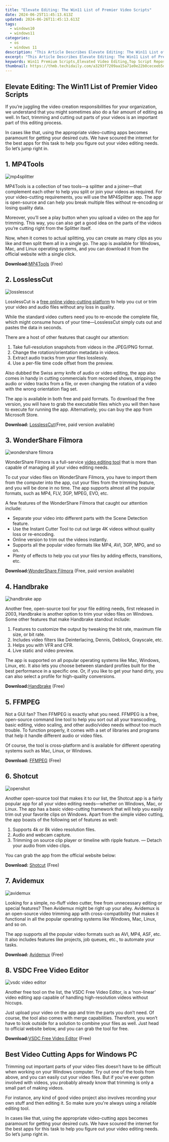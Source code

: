 ```yaml
---
title: "Elevate Editing: The Win11 List of Premier Video Scripts"
date: 2024-06-25T11:45:13.613Z
updated: 2024-06-26T11:45:13.613Z
tags:
  - windows10
  - windows11
categories:
  - os
  - windows 11
description: "This Article Describes Elevate Editing: The Win11 List of Premier Video Scripts"
excerpt: "This Article Describes Elevate Editing: The Win11 List of Premier Video Scripts"
keywords: Win11 Premium Scripts,Elevated Video Editing,Top Script Repository,Premier Video Edits,Professional Windows Editing,High-Quality Edit Scripts,Expert Windows Video Editing
thumbnail: https://thmb.techidaily.com/a3293f7209aa15a71e0e22b0ceceeb5d43595d799fa4a5a92be66390c4a5c2d5.jpg
---
```


## Elevate Editing: The Win11 List of Premier Video Scripts

 If you’re juggling the video creation responsibilities for your organization, we understand that you might sometimes also do a fair amount of editing as well. In fact, trimming and cutting out parts of your videos is an important part of this editing process.

 In cases like that, using the appropriate video-cutting apps becomes paramount for getting your desired cuts. We have scoured the internet for the best apps for this task to help you figure out your video editing needs. So let’s jump right in.

## 1\. MP4Tools

![mp4splitter](https://static1.makeuseofimages.com/wordpress/wp-content/uploads/2023/07/mp4splitter.jpg)

 MP4Tools is a collection of two tools—a splitter and a joiner—that complement each other to help you split or join your videos as required. For your video-cutting requirements, you will use the MP4Splitter app. The app is open-source and can help you break multiple files without re-encoding or losing quality data.

 Moreover, you’ll see a play button when you upload a video on the app for trimming. This way, you can also get a good idea on the parts of the videos you’re cutting right from the Splitter itself.

 Now, when it comes to actual splitting, you can create as many clips as you like and then split them all in a single go. The app is available for Windows, Mac, and Linux operating systems, and you can download it from the official website with a single click.

**Download:**[MP4Tools](https://www.mp4joiner.org/en/) (Free)

## 2\. LosslessCut

![losslesscut](https://static1.makeuseofimages.com/wordpress/wp-content/uploads/2023/07/losslesscut.jpg)

 LosslessCut is a [free online video-cutting platform](https://www.makeuseof.com/tag/best-free-trim-cut-split-video/) to help you cut or trim your video and audio files without any loss in quality.

 While the standard video cutters need you to re-encode the complete file, which might consume hours of your time—LosslessCut simply cuts out and pastes the data in seconds.

 There are a host of other features that caught our attention:

1. Take full-resolution snapshots from videos in the JPEG/PNG format.
2. Change the rotation/orientation metadata in videos.
3. Extract audio tracks from your files losslessly.
4. Use a per-file time code offset from the preview.

 Also dubbed the Swiss army knife of audio or video editing, the app also comes in handy in cutting commercials from recorded shows, stripping the audio or video tracks from a file, or even changing the rotation of a video with the wrong orientation flag set.

 The app is available in both free and paid formats. To download the free version, you will have to grab the executable files which you will then have to execute for running the app. Alternatively, you can buy the app from Microsoft Store.

**Download:** [LosslessCut](https://mifi.no/losslesscut/)(Free, paid version available)

## 3\. WonderShare Filmora

![wondershare filmora](https://static1.makeuseofimages.com/wordpress/wp-content/uploads/2023/07/wondershare-filmora.jpg)

 WonderShare Filmora is a full-service [video editing tool](https://www.makeuseof.com/tag/best-free-video-editors-windows/) that is more than capable of managing all your video editing needs.

 To cut your video files on WonderShare Filmora, you have to import them from the computer into the app, cut your files from the trimming feature, and you will be done in no time. The app supports almost all the popular formats, such as MP4, FLV, 3GP, MPEG, EVO, etc.

 A few features of the WonderShare Filmora that caught our attention include:

* Separate your video into different parts with the Scene Detection feature.
* Use the Instant Cutter Tool to cut out large 4K videos without quality loss or re-encoding.
* Online version to trim out the videos instantly.
* Supports all the popular video formats like MP4, AVI, 3GP, MPG, and so on.
* Plenty of effects to help you cut your files by adding effects, transitions, etc.

**Download:**[WonderShare Filmora](https://tools.techidaily.com/wondershare/filmora/download/) (Free, paid version available)

## 4\. Handbrake

![handbrake app](https://static1.makeuseofimages.com/wordpress/wp-content/uploads/2023/07/handbrake-app.jpg)

 Another free, open-source tool for your file editing needs, first released in 2003, Handbrake is another option to trim your video files on Windows. Some other features that make Handbrake standout include:

1. Features to customize the output by tweaking the bit rate, maximum file size, or bit rate.
2. Includes video filters like Deinterlacing, Dennis, Deblock, Grayscale, etc.
3. Helps you with VFR and CFR.
4. Live static and video preview.

 The app is supported on all popular operating systems like Mac, Windows, Linux, etc. It also lets you choose between standard profiles built for the best performance in a specific one. Or, if you like to get your hand dirty, you can also select a profile for high-quality conversions.

**Download:**[Handbrake](https://handbrake.fr/downloads.php) (Free)

## 5\. FFMPEG

 Not a GUI fan? Then FFMPEG is exactly what you need. FFMPEG is a free, open-source command line tool to help you sort out all your transcoding, basic editing, video scaling, and other audio/video needs without too much trouble. To function properly, it comes with a set of libraries and programs that help it handle different audio or video files.

 Of course, the tool is cross-platform and is available for different operating systems such as Mac, Linux, or Windows.

**Download:** [FFMPEG](https://ffmpeg.org/download.html) (Free)

## 6\. Shotcut

![openshot](https://static1.makeuseofimages.com/wordpress/wp-content/uploads/2023/07/openshot.jpg)

 Another open-source tool that makes it to our list, the Shotcut app is a fairly popular app for all your video editing needs—whether on Windows, Mac, or Linux. The app has a basic video-cutting framework that will help you easily trim out your favorite clips on Windows. Apart from the simple video cutting, the app boasts of the following set of features as well:

1. Supports 4k or 8k video resolution files.
2. Audio and webcam capture.
3. Trimming on source clip player or timeline with ripple feature. — Detach your audio from video clips.

 You can grab the app from the official website below:

**Download:** [Shotcut](https://shotcut.org/download/) (Free)

## 7\. Avidemux

![avidemux](https://static1.makeuseofimages.com/wordpress/wp-content/uploads/2023/07/avidemux.jpg)

 Looking for a simple, no-fluff video cutter, free from unnecessary editing or special features? Then Avidemux might be right up your alley. Avidemux is an open-source video trimming app with cross-compatibility that makes it functional in all the popular operating systems like Windows, Mac, Linux, and so on.

 The app supports all the popular video formats such as AVI, MP4, ASF, etc. It also includes features like projects, job queues, etc., to automate your tasks.

**Download:** [Avidemux](https://sourceforge.net/projects/avidemux/) (Free)

## 8\. VSDC Free Video Editor

![vsdc video editor](https://static1.makeuseofimages.com/wordpress/wp-content/uploads/2023/07/vsdc-video-editor.jpg)

 Another free tool on the list, the VSDC Free Video Editor, is a ‘non-linear’ video editing app capable of handling high-resolution videos without hiccups.

 Just upload your video on the app and trim the parts you don’t need. Of course, the tool also comes with merge capabilities. Therefore, you won’t have to look outside for a solution to combine your files as well. Just head to official website below, and you can grab the tool for free.

**Download:**[VSDC Free Video Editor](https://www.videosoftdev.com/free-video-editor/download) (Free)

## Best Video Cutting Apps for Windows PC

 Trimming out important parts of your video files doesn’t have to be difficult when working on your Windows computer. Try out one of the tools from above, and you can easily cut your video files. But if you've ever gotten involved with videos, you probably already know that trimming is only a small part of making videos.

 For instance, any kind of good video project also involves recording your own stuff and then editing it. So make sure you're always using a reliable editing tool.

 In cases like that, using the appropriate video-cutting apps becomes paramount for getting your desired cuts. We have scoured the internet for the best apps for this task to help you figure out your video editing needs. So let’s jump right in.



<ins class="adsbygoogle"
      style="display:block"
      data-ad-client="ca-pub-7571918770474297"
      data-ad-slot="8358498916"
      data-ad-format="auto"
      data-full-width-responsive="true"></ins>